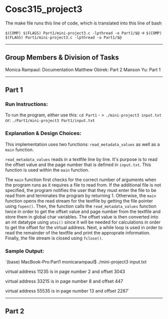 # Cosc315_project3

The make file runs this line of code, which is translated into this line of bash

`$(COMP) $(FLAGS) Part1/mini-project3.c -lpthread -o Part1/$@` -> `$(COMP) $(FLAGS) Part1/mini-project3.c -lpthread -o Part1/$@`

---

## Group Members & Division of Tasks

Monica Rampaul: Documentation
Matthew Obirek: Part 2
Manson Yu: Part 1

---

## Part 1

### Run Instructions:
To run the program, either use this: `cd Part1` - > `./mini-project3 input.txt`
or:  `./Part1/mini-project3 Part1/input.txt`

### Explanation & Design Choices:
This implementation uses two functions: `read_metadata_values` as well as a `main` function. 

`read_metadata_values` reads in a textfile line by line. It's purpose is to read the offset value and the page number that is defined in `input.txt`. This function is used within the `main` function. 

The `main` function first checks for the correct number of arguments when the program runs as it requires a file to read from. If the additional file is not specified, the program notifies the user that they must enter the file to be read from and terminates the program by returning 1. Otherwise, the `main` function opens the read stream for the textfile by getting the file pointer using `fopen()`. Then, the function calls the `read_metadata_values` function twice in order to get the offset value and page number from the textfile and store them in global char variables. The offset value is then converted into an int datatype using `atoi()` since it will be needed for calculations in order to get the offset for the virtual address. Next, a while loop is used in order to read the remainder of the textfile and print the approprate information. Finally, the file stream is closed using `fclose()`. 

### Sample Output:
`(base) MacBook-Pro:Part1 monicarampaul$ ./mini-project3 input.txt 

virtual address 11235 is in page number 2 and offset 3043 

virtual address 33215 is in page number 8 and offset 447 

virtual address 55535 is in page number 13 and offset 2287`

---

## Part 2

